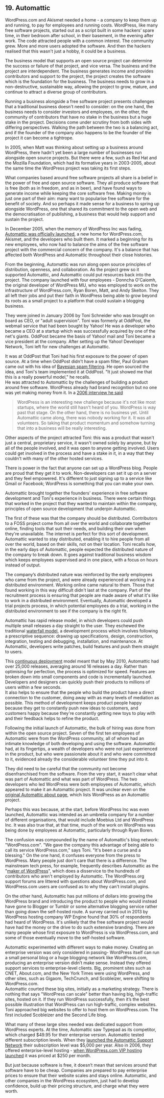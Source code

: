 ## 19. Automattic

WordPress.com and Akismet needed a home - a company to keep them up and running, to pay for employees and running costs. WordPress, like many free software projects, started out as a script built in some hackers’ spare time, in their bedroom after school, in their basement, in the evening after work. The code attracted people with a common interest. The community grew. More and more users adopted the software. And then the hackers realised that this wasn't just a hobby, it could be a business. 

The business model that supports an open source project can determine the success or failure of that project, and vice versa. The business and the project are interdependent. The business generates income and provides contributors and support to the project, the project creates the software which is the foundation for the business. The business needs to grow in a non-destructive, sustainable way, allowing the project to grow, mature, and continue to attract a diverse group of contributors. 

Running a business alongside a free software project presents challenges that a traditional business doesn't need to consider: on the one hand, the business needs to consider investors and employees, on the other, the community of contributors that have no stake in the business but a huge stake in the project. Decisions come under scrutiny from both sides with differing perspectives. Walking the path between the two is a balancing act, and if the founder of the company also happens to be the founder of the project it can become a tightrope.		

In 2005, when Matt was thinking about setting up a business around WordPress, there hadn't yet been a large number of businesses run alongside open source projects. But there were a few, such as Red Hat and the Mozilla Foundation, which had its formative years in 2003-2005, about the same time the WordPress project was taking its first steps.

What companies based around free software projects all share is a belief in the power of free and open source software. They all produce software that is free (both as in freedom, and as in beer), and have found ways to generate income while keeping the core software free. Making money is just one part of their aim: many want to popularise free software for the benefit of society. And so perhaps it made sense for a business to spring up alongside WordPress, one that shared its commitment to the open web and the democratisation of publishing, a business that would help support and sustain the project. 

In December 2005, when the memory of WordPress Inc was fading, [Automattic was officially launched](http://ma.tt/2005/12/automattic-beta/), a new home for WordPress.com, Akismet, and the developers who built them. It marked a beginning for its new employees, who now had to balance the aims of the free software project with the commercial concern of the company. It's a balance that has affected both WordPress and Automattic throughout their close histories. 		

From the beginning, Automattic was run along open source principles of distribution, openness, and collaboration. As the project grew so it supported Automattic, and Automattic could put resources back into the project. The company launched with four employees - Donncha O'Caiomh, the original developer of WordPress MU, who was employed to work on the infrastructure of WordPress.com, Ryan Boren, Matt, and Andy Skelton. They all left their jobs and put their faith in WordPress being able to grow beyond its roots as a small project to a platform that could sustain a blogging business. 		

They were joined in January 2006 by Toni Schneider who was brought on board as CEO, or "adult supervision". Toni was formerly at OddPost, the webmail service that had been bought by Yahoo! He was a developer who became a CEO at a startup which was successfully acquired by one of the net's giants. OddPost became the basis of Yahoo! mail and Toni became a vice president at the company. After setting up the Yahoo! Developer Network, Toni left for new challenges at Automattic. 	
	
It was at OddPost that Toni had his first exposure to the power of open source. At a time when OddPost didn't have a spam filter, Paul Graham came out with his idea of [Bayesian spam filtering](http://www.paulgraham.com/spam.html). He open sourced the idea, and Toni's team implemented it at OddPost. "It just showed me that this is a really powerful model," he recalls.	
He was attracted to Automattic by the challenges of building a product around free software. WordPress already had brand recognition but no one was yet making money from it. In a [2006 interview he said](http://money.cnn.com/2006/04/18/magazines/business2/startuptype/index.htm)		

> WordPress is an interesting new challenge because it's not like most startups, where the world still hasn't heard of you. WordPress is way past that stage. On the other hand, there is no business yet. Until Automattic came along, there was nobody working for it. It was all volunteers. So taking that product momentum and somehow turning that into a business will be really interesting.		

Other aspects of the project attracted Toni: this was a product that wasn't just a central, proprietary service, it wasn't owned solely by anyone, but by all of the people involved, and it was open to anyone getting involved. Users could get involved in the process and have a stake in it, in a way that they couldn't with many of the other hosted services. 	
	
There is power in the fact that anyone can set up a WordPress blog. People are proud that they get it to work. Non-developers can set it up on a server and they feel empowered. It's different to just signing up to a service like Gmail or Facebook; WordPress is something that you can make your own.	

Automattic brought together the founders' experience in free software development and Toni's experience in business. There were certain things that worked in the project that they wanted to maintain within the company, principles of open source development that underpin Automattic.	

The first of these was that the company should be distributed. Contributors to a FOSS project come from all over the world and collaborate together online, finding tools that suit their needs, and building their own when they're unavailable. The internet is perfect for this sort of development. Automattic wanted to stay distributed, enabling it to hire people from all over the world, based on their skills, not on their location. Toni recalls how, in the early days of Automattic, people expected the distributed nature of the company to break down. It goes against traditional business wisdom which keeps employees supervised and in one place, with a focus on hours instead of output.		

The company’s distributed nature was reinforced by the early employees who came from the project, and were already experienced at working in a distributed environment. Working online came natural to them. Those that found working in this way difficult didn't last at the company. Part of the recruitment process is ensuring that people are made aware of what it's like to work in a distributed environment. Eventually, Automattic developed a trial projects process, in which potential employees do a trial, working in the distributed environment to see if the company is the right fit.		

Automattic has rapid release model, in which developers could push multiple small releases a day straight to the user. They eschewed the traditional [waterfall model](https://en.wikipedia.org/wiki/Waterfall_model), a development process which involves following a prescriptive sequence: drawing up specifications, design, construction, integration, testing and debugging, installation, and maintenance. At Automattic, developers write patches, build features and push them straight to users.		

This [continuous deployment](http://toni.org/2010/05/19/in-praise-of-continuous-deployment-the-wordpress-com-story/) model meant that by May 2010, Automattic had over 25,000 releases, averaging around 16 releases a day. Rather than optimising for perfection, the process is optimized for speed. Features are broken down into small components and code is incrementally launched. Developers and designers can quickly push their products to millions of users within a few seconds.		
It also helps to ensure that the people who build the product have a direct connection to the customer, doing away with as many levels of mediation as possible. This method of development keeps product people happy because they get to constantly push new ideas to customers, and customers happy because they're constantly getting new toys to play with and their feedback helps to refine the product.		

Following the initial launch of Automattic, the bulk of hiring was done from within the open source project. Seven of the first ten employees of Automattic were from the WordPress community, all of whom had an intimate knowledge of both developing and using the software. Automattic had, at its fingertips, a wealth of developers who were not just experienced in the product, but who were passionate about it and who were committed to it, evidenced already the considerable volunteer time they put into it.

They did need to be careful that the community not become disenfranchised from the software. From the very start, it wasn’t clear what was part of Automattic and what was part of WordPress. The two developers who led WordPress were both employees of Automattic, which appeared to make it an Automattic project. It was unclear even on the [original Automattic about page](https://web.archive.org/web/20051224051341/http://www.automattic.com/projects/), which lists WordPress as an Automattic project. 	
	
Perhaps this was because, at the start, before WordPress Inc was even launched, Automattic was intended as an umbrella company for a number of different organisations, that would include Moebius Ltd and WordPress Inc.  It was also true that, at that time, much of the work on WordPress was being done by employees at Automattic, particularly through Ryan Boren.

The confusion was compounded by the name of Automattic's blog network: "WordPress.com".  "We gave the company this advantage of being able to call its service WordPress.com," says Toni. "It's been a curse and a blessing." On the one hand,  it confuses everyone from the press to WordPress. Many people just don't care that there is a difference. The mainstream tech press, for example, frequently describes Automattic as the "[maker of WordPress](http://mashable.com/2014/04/09/automattic-acquires-longreads/)", which does a disservice to the hundreds of contributors who aren't employed by Automattic. The WordPress.org support forums are littered with questions about WordPress.com, and WordPress.com users are confused as to why they can't install plugins. 

On the other hand, Automattic has put millions of dollars into growing the WordPress brand and introducing the product to people who would instead have gone to Blogger or Tumblr or some alternative blogging service rather than going down the self-hosted route. A survey carried out in 2013 by WordPress hosting company WP Engine found that 30% of respondents had heard of WordPress. It's unlikely that the free software project would have had the money or the drive to do such extensive branding. There are many people whose first exposure to WordPress is via WordPress.com, and some of those eventually move to the self-hosted software. 
	

Automattic experimented with different ways to make money. Creating an enterprise version was only considered in passing- WordPress itself can run a small personal blog or a huge blogging network like WordPress.com, producing an enterprise version didn’t make sense. Instead they offered support services to enterprise-level clients. Big, prominent sites such as CNET, About.com, and the New York Times were using WordPress, and other sites, such as Gigaom, TechCrunch, and Scobleizer, were shifting to WordPress.com.		
Automattic courted these big sites, initially as a marketing strategy. There is nothing that says "WordPress can scale" better than having big, high-traffic sites, hosted on it. If they run WordPress successfully, then it’s the best possible illustration that WordPress can run high-traffic, complex websites. Toni approached big websites to offer to host them on WordPress.com. The first included Scobleizer and the Second Life blog. 

What many of these large sites needed was dedicated support from WordPress experts. At the time, Automattic saw Typepad as its competitor, which charged $49.95 for their enterprise version. Automattic tested different subscription levels. When they [launched the Automattic Support Network](http://toni.org/2006/06/26/automattic-support-network/) their subscription level was $5,000 per year. Also in 2006, they offered enterprise-level hosting - [when WordPress.com VIP hosting launched](http://ma.tt/2006/09/wordpresscom-vip/) it was priced at $250 per month.

But just because software is free, it doesn’t mean that services around that software have to be cheap. Companies are prepared to pay enterprise prices to ensure that their website scales and stays online. Automattic, and other companies in the WordPress ecosystem, just had to develop confidence, build up their pricing structure, and charge what they were worth.		
